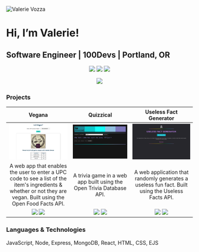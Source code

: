 ![Valerie Vozza](https://user-images.githubusercontent.com/101529105/168498178-d95043b3-bee7-42cc-abf6-e021568c30ad.png)

# Hi, I’m Valerie!
## Software Engineer | 100Devs | Portland, OR

<p align="center">
  <a href="https://www.linkedin.com/in/valerievozza" alt="LinkedIn"><img src="https://badgen.net/badge/linkedin/valerievozza/cyan"></a>
  <a href="https://www.twitter.com/valerievozza_" alt="Twitter"><img src ="https://badgen.net/badge/twitter/@valerievozza_/blue"></a>
  <a href="https://valerievozza.dev" alt="Portfolio"><img src="https://badgen.net/badge/portfolio/valerievozza.dev/purple"></a>
</p>
<p align="center">
  <a href="https://www.codewars.com/users/valerievozza"><img src="https://www.codewars.com/users/valerievozza/badges/small"></a>
</p>

### Projects

| Vegana | Quizzical | Useless Fact Generator |
|:------:|:---------:|:----------------------:|
| ![Vegana Screenshot](https://github.com/valerievozza/portfolio/blob/main/images/vegana.png) | ![Quizzical Screenshot](https://github.com/valerievozza/portfolio/blob/main/images/quizzical.png) | ![Useless Facts Screenshot](https://github.com/valerievozza/portfolio/blob/main/images/useless-facts.png) |
| A web app that enables the user to enter a UPC code to see a list of the item's ingredients & whether or not they are vegan. Built using the Open Food Facts API. | A trivia game in a web app built using the Open Trivia Database API. | A web application that randomly generates a useless fun fact. Built using the Useless Facts API. |
| <a href="https://github.com/valerievozza/vegana"><img src="https://badgen.net/badge/icon/Repo/cyan?icon=github&label"></a> <a href="https://vegana.netlify.app"><img src="https://badgen.net/badge/🌐 /Website/purple"></a> | <a href="https://github.com/valerievozza/quizzical"><img src="https://badgen.net/badge/icon/Repo/cyan?icon=github&label"></a> <a href="https://quizzical-trivia-game.netlify.app"><img src="https://badgen.net/badge/🌐 /Website/purple"></a> | <a href="https://github.com/valerievozza/useless-facts"><img src="https://badgen.net/badge/icon/Repo/cyan?icon=github&label"></a> <a href="https://useless-facts.netlify.app"><img src="https://badgen.net/badge/🌐 /Website/purple"></a> |

### Languages & Technologies

JavaScript, Node, Express, MongoDB, React, HTML, CSS, EJS

